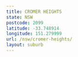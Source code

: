 ```yaml
---
title: CROMER HEIGHTS
state: NSW
postcode: 2099
latitude: -33.748914
longitude: 151.279999
url: /nsw/cromer-heights/
layout: suburb
---
```

